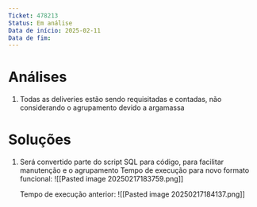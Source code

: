 ```yaml
---
Ticket: 478213
Status: Em análise
Data de início: 2025-02-11
Data de fim:
---
```


# Análises

1. Todas as deliveries estão sendo requisitadas e contadas, não considerando o agrupamento devido a argamassa 


# Soluções

1. Será convertido parte do script SQL para código, para facilitar manutenção e o agrupamento 
	Tempo de execução para novo formato funcional:
	![[Pasted image 20250217183759.png]]
	
	Tempo de execução anterior:
	![[Pasted image 20250217184137.png]]
	